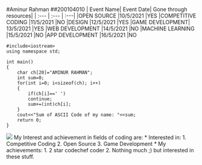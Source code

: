 #Aminur Rahman
##200104010
| Event Name| Event Date| Gone through resources|
| :--- | :--- | :---|
|OPEN SOURCE |10/5/2021 |YES
|COMPETITIVE CODING |11/5/2021 |NO
|DESIGN |12/5/2021 |YES
|GAME DEVELOPMENT| 13/5/2021 |YES
|WEB DEVELOPMENT |14/5/2021 |NO
|MACHINE LEARNING |15/5/2021 |NO
|APP DEVELOPMENT |16/5/2021 |NO
```
#include<iostream>
using namespace std;

int main()
{
    char ch[20]="AMINUR RAHMAN";
    int sum=0;
    for(int i=0; i<sizeof(ch); i++)
    {
        if(ch[i]==' ')
        continue;
        sum+=(int)ch[i];
    }
    cout<<"Sum of ASCII Code of my name: "<<sum;
    return 0;
}
``` 
<img src="C:\Users\user\Desktop\Coding Week\Open Source\open_source_submission">
My Interest and achievement in fields of coding are:
* Interested in:
    1. Competitive Coding
    2. Open Source
    3. Game Development
* My achievements:
    1. 2 star codechef coder
    2. Nothing much ;) but interested in these stuff.